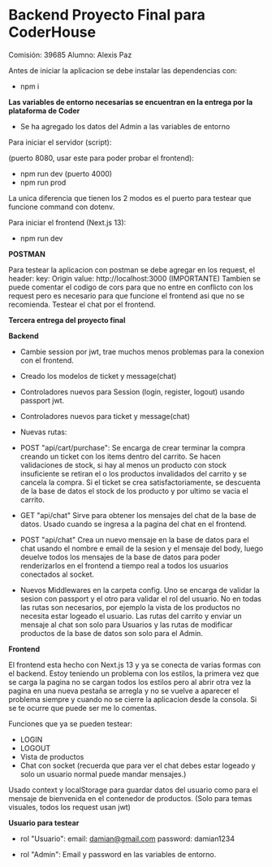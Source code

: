 # Backend Proyecto Final para CoderHouse

Comisión: 39685
Alumno: Alexis Paz

Antes de iniciar la aplicacion se debe instalar las dependencias con:

- npm i

**Las variables de entorno necesarias se encuentran en la entrega por la plataforma de Coder**
- Se ha agregado los datos del Admin a las variables de entorno

Para iniciar el servidor (script):

(puerto 8080, usar este para poder probar el frontend):
- npm run dev
(puerto 4000)
- npm run prod

La unica diferencia que tienen los 2 modos es el puerto para testear que funcione command con dotenv.

Para iniciar el frontend (Next.js 13):
- npm run dev

**POSTMAN**

Para testear la aplicacion con postman se debe agregar en los request, el header:
key: Origin         value: http://localhost:3000 (IMPORTANTE)
Tambien se puede comentar el codigo de cors para que no entre en conflicto con los request pero es necesario para que funcione el frontend asi que no se recomienda.
Testear el chat por el frontend.

**Tercera entrega del proyecto final**

**Backend**

- Cambie session por jwt, trae muchos menos problemas para la conexion con el frontend.

- Creado los modelos de ticket y message(chat)

- Controladores nuevos para Session (login, register, logout) usando passport jwt.

- Controladores nuevos para ticket y message(chat)

- Nuevas rutas:
* POST "api/cart/purchase":
  Se encarga de crear terminar la compra creando un ticket con los items dentro del carrito.
  Se hacen validaciones de stock, si hay al menos un producto con stock insuficiente se retiran el o los productos invalidados del carrito y se cancela la compra.
  Si el ticket se crea satisfactoriamente, se descuenta de la base de datos el stock de los producto y por ultimo se vacia el carrito.

* GET "api/chat" Sirve para obtener los mensajes del chat de la base de datos. Usado cuando se ingresa a la pagina del chat en el frontend.
* POST "api/chat" Crea un nuevo mensaje en la base de datos para el chat usando el nombre e email de la sesion y el mensaje del body, luego deuelve todos los mensajes de la base de datos para poder renderizarlos en el frontend a tiempo real a todos los usuarios conectados al socket.

- Nuevos Middlewares en la carpeta config. Uno se encarga de validar la sesion con passport y el otro para validar el rol del usuario.
    No en todas las rutas son necesarios, por ejemplo la vista de los productos no necesita estar logeado el usuario.
    Las rutas del carrito y enviar un mensaje al chat son solo para Usuarios y las rutas de modificar productos de la base de datos son solo para el Admin. 

**Frontend**

El frontend esta hecho con Next.js 13 y ya se conecta de varias formas con el backend.
Estoy teniendo un problema con los estilos, la primera vez que se carga la pagina no se cargan todos los estilos pero al abrir otra vez la pagina en una nueva pestaña se arregla
y no se vuelve a aparecer el problema siempre y cuando no se cierre la aplicacion desde la consola. Si se te ocurre que puede ser me lo comentas.

Funciones que ya se pueden testear:
- LOGIN
- LOGOUT
- Vista de productos
- Chat con socket (recuerda que  para ver el chat debes estar logeado y solo un usuario normal puede mandar mensajes.)

Usado context y localStorage para guardar datos del usuario como para el mensaje de bienvenida en el contenedor de productos. (Solo para temas visuales, todos los request usan jwt)

**Usuario para testear**
- rol "Usuario":
email: damian@gmail.com
password: damian1234

- rol "Admin":
Email y password en las variables de entorno.


